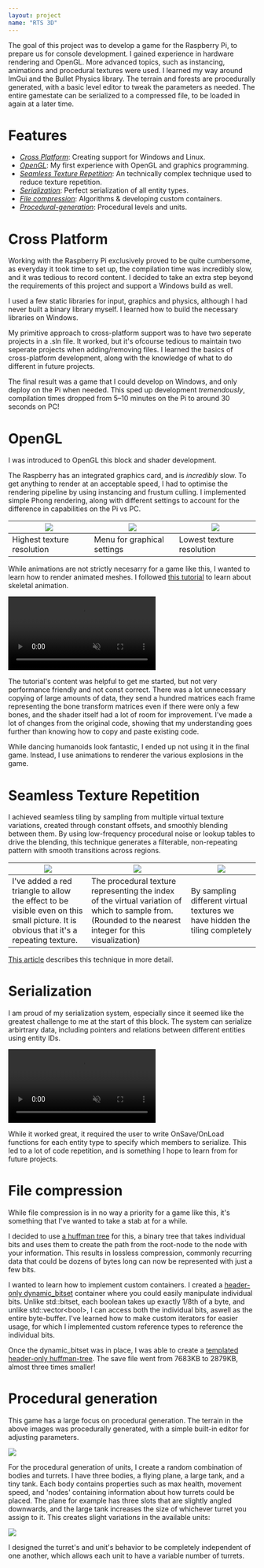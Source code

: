 ```yaml
---
layout: project
name: "RTS 3D"
---
```


The goal of this project was to develop a game for the Raspberry Pi, to prepare us for console development. I gained experience in hardware rendering and OpenGL. More advanced topics, such as instancing, animations and procedural textures were used. I learned my way around ImGui and the Bullet Physics library. The terrain and forests are procedurally generated, with a basic level editor to tweak the parameters as needed. The entire gamestate can be serialized to a compressed file, to be loaded in again at a later time.

# Features

- *[Cross Platform](#cross-platform)*: Creating support for Windows and Linux.
- *[OpenGL](#opengl)*: My first experience with OpenGL and graphics programming.
- *[Seamless Texture Repetition](#seamless-texture-repetition)*: An technically complex technique used to reduce texture repetition.
- *[Serialization](#serialization)*: Perfect serialization of all entity types.
- *[File compression](#file-compression)*: Algorithms & developing custom containers.
- *[Procedural-generation](#procedural-generation)*: Procedural levels and units.

# Cross Platform

Working with the Raspberry Pi exclusively proved to be quite cumbersome, as everyday it took time to set up, the compilation time was incredibly slow, and it was tedious to record content. I decided to take an extra step beyond the requirements of this project and support a Windows build as well. 

I used a few static libraries for input, graphics and physics, although I had never built a binary library myself. I learned how to build the necessary libraries on Windows.

My primitive approach to cross-platform support was to have two seperate projects in a .sln file. It worked, but it's ofcourse tedious to maintain two seperate projects when adding/removing files. I learned the basics of cross-platform development, along with the knowledge of what to do different in future projects.

The final result was a game that I could develop on Windows, and only deploy on the Pi when needed. This sped up development *tremendously*, compilation times dropped from 5–10 minutes on the Pi to around 30 seconds on PC!

# OpenGL

I was introduced to OpenGL this block and shader development.

The Raspberry has an integrated graphics card, and is *incredibly* slow. To get anything to render at an acceptable speed, I had to optimise the rendering pipeline by using instancing and frustum culling. I implemented simple Phong rendering, along with different settings to account for the difference in capabilities on the Pi vs PC.

| ![](/img/projects/y1/blockb/highres.png) | ![](/img/projects/y1/blockb/ressetting.png) | ![](/img/projects/y1/blockb/lowres.png) |
|---|---|---|
| Highest texture resolution | Menu for graphical settings | Lowest texture resolution |

While animations are not strictly necesarry for a game like this, I wanted to learn how to render animated meshes. I followed [this tutorial](https://learnopengl.com/Guest-Articles/2020/Skeletal-Animation) to learn about skeletal animation. 

<div class="video-as-gif-container">
  <video autoplay loop muted playsinline>
    <source src="/img/projects/y1/blockb/dancing.mp4" type="video/mp4">
  </video>
</div>

The tutorial's content was helpful to get me started, but not very performance friendly and not const correct. There was a lot unnecessary copying of large amounts of data, they send a hundred matrices each frame representing the bone transform matrices even if there were only a few bones, and the shader itself had a lot of room for improvement. I've made a lot of changes from the original code, showing that my understanding goes further than knowing how to copy and paste existing code.

While dancing humanoids look fantastic, I ended up not using it in the final game. Instead, I use animations to renderer the various explosions in the game.

# Seamless Texture Repetition

I achieved seamless tiling by sampling from multiple virtual texture variations, created through constant offsets, and smoothly blending between them. By using low-frequency procedural noise or lookup tables to drive the blending, this technique generates a filterable, non-repeating pattern with smooth transitions across regions.

| ![](/img/projects/y1/blockb/tiled.png) | ![](/img/projects/y1/blockb/tilemask.png) | ![](/img/projects/y1/blockb/nottiled.png) |
|---|---|---|
| I've added a red triangle to allow the effect to be visible even on this small picture. It is obvious that it's a repeating texture. | The procedural texture representing the index of the virtual variation of which to sample from. (Rounded to the nearest integer for this visualization) | By sampling different virtual textures we have hidden the tiling completely |

[This article](https://iquilezles.org/articles/texturerepetition/) describes this technique in more detail.

# Serialization

I am proud of my serialization system, especially since it seemed like the greatest challenge to me at the start of this block. The system can serialize arbirtrary data, including pointers and relations between different entities using entity IDs. 

<div class="video-as-gif-container">
  <video autoplay loop muted playsinline>
    <source src="/img/projects/y1/blockb/serialised.mp4" type="video/mp4">
  </video>
</div>

While it worked great, it required the user to write OnSave/OnLoad functions for each entity type to specify which members to serialize. This led to a lot of code repetition, and is something I hope to learn from for future projects.

# File compression

While file compression is in no way a priority for a game like this, it's something that I've wanted to take a stab at for a while. 

I decided to use [a huffman tree](https://en.wikipedia.org/wiki/Huffman_coding) for this, a binary tree that takes individual bits and uses them to create the path from the root-node to the node with your information. This results in lossless compression, commonly recurring data that could be dozens of bytes long can now be represented with just a few bits. 

I wanted to learn how to implement custom containers. I created a [header-only dynamic_bitset](https://github.com/GuusKemperman/RTS3D/blob/main/DynamicBitset.h) container where you could easily manipulate individual bits. Unlike std::bitset, each boolean takes up exactly 1/8th of a byte, and unlike std::vector\<bool>, I can access both the individual bits, aswell as the entire byte-buffer. I've learned how to make custom iterators for easier usage, for which I implemented custom reference types to reference the individual bits. 

Once the dynamic_bitset was in place, I was able to create a [templated header-only huffman-tree](https://github.com/GuusKemperman/RTS3D/blob/main/HuffmanTree.h). The save file went from 7683KB to 2879KB, almost three times smaller!

# Procedural generation

This game has a large focus on procedural generation. The terrain in the above images was procedurally generated, with a simple built-in editor for adjusting parameters.

![](/img/projects/y1/blockb/ProceduralTerrainEditor.png)

For the procedural generation of units, I create a random combination of bodies and turrets. I have three bodies, a flying plane, a large tank, and a tiny tank. Each body contains properties such as max health, movement speed, and 'nodes' containing information about how turrets could be placed. The plane for example has three slots that are slightly angled downwards, and the large tank increases the size of whichever turret you assign to it. This creates slight variations in the available units:

![](/img/projects/y1/blockb/ProceduralUnits.png)

I designed the turret's and unit's behavior to be completely independent of one another, which allows each unit to have a variable number of turrets.

